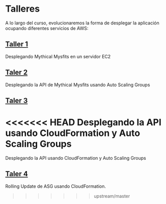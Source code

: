 # Talleres

A lo largo del curso, evolucionaremos la forma de desplegar la aplicación ocupando diferentes servicios de AWS:

## [Taller 1](./01/README.md)

Desplegando Mythical Mysfits en un servidor EC2

## [Taler 2](./02/README.md)

Desplegando la API de Mythical Mysfits usando Auto Scaling Groups

## [Taler 3](./03/README.md)

<<<<<<< HEAD
Desplegando la API usando CloudFormation y Auto Scaling Groups
=======
Desplegando la API usando CloudFormation y Auto Scaling Groups

## [Taler 4](./04/README.md)

Rolling Update de ASG usando CloudFormation.
>>>>>>> upstream/master
